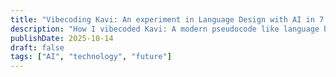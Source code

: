 ```yaml
---
title: "Vibecoding Kavi: An experiment in Language Design with AI in 7 Days"
description: "How I vibecoded Kavi: A modern pseudocode like language built in a week with AI"
publishDate: 2025-10-14
draft: false
tags: ["AI", "technology", "future"]
---
```

